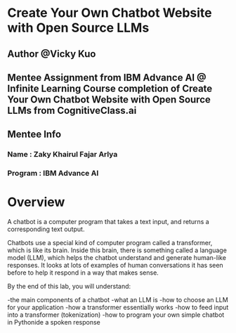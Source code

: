 # Create Your Own Chatbot Website with Open Source LLMs

## Author @Vicky Kuo

Mentee Assignment from IBM Advance AI @ Infinite Learning
Course completion of Create Your Own Chatbot Website with Open Source LLMs from CognitiveClass.ai
---
## Mentee Info
### Name : Zaky Khairul Fajar Arlya
### Program : IBM Advance AI

# Overview
A chatbot is a computer program that takes a text input, and returns a corresponding text output.

Chatbots use a special kind of computer program called a transformer, which is like its brain. Inside this brain, there is something called a language model (LLM), which helps the chatbot understand and generate human-like responses. It looks at lots of examples of human conversations it has seen before to help it respond in a way that makes sense.

By the end of this lab, you will understand:

-the main components of a chatbot
-what an LLM is
-how to choose an LLM for your application
-how a transformer essentially works
-how to feed input into a transformer (tokenization)
-how to program your own simple chatbot in Pythonide a spoken response

